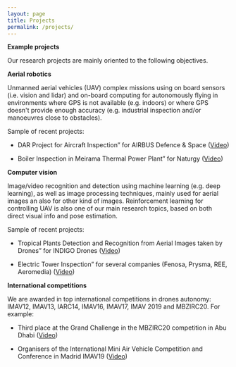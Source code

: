 ```yaml
---
layout: page
title: Projects
permalink: /projects/
---
```


**Example projects**

Our research projects are mainly oriented to the following objectives.

**Aerial robotics**

Unmanned aerial vehicles (UAV) complex missions using on board sensors (i.e. vision and lidar) and on-board computing for autonomously flying in environments where GPS is not available (e.g. indoors) or where GPS doesn't provide enough accuracy (e.g. industrial inspection and/or manoeuvres close to obstacles).  

Sample of recent projects:

- DAR Project for Aircraft Inspection” for AIRBUS Defence & Space ([Video](https://vimeo.com/showcase/6617361))

- Boiler Inspection in Meirama Thermal Power Plant” for Naturgy ([Video](https://vimeo.com/showcase/5782536))


**Computer vision**

Image/video recognition and detection using machine learning (e.g. deep learning), as well as image processing techniques, mainly used for aerial images an also for other kind of images. Reinforcement learning for controlling UAV is also one of our main research topics, based on both direct visual info and pose estimation. 

Sample of recent projects:

- Tropical Plants Detection and Recognition from Aerial Images taken by Drones” for INDIGO Drones ([Video](https://www.youtube.com/watch?v=le0PggkA_oM&feature=emb_logo))

- Electric Tower Inspection” for several companies (Fenosa, Prysma, REE, Aeromedia) ([Video](https://vimeo.com/showcase/578244))

**International competitions**

We are awarded in top international competitions in drones autonomy: IMAV12, IMAV13, IARC14, IMAV16, IMAV17, IMAV 2019 and MBZIRC20. For example:

- Third place at the Grand Challenge in the MBZIRC20 competition in Abu Dhabi ([Video](https://vimeo.com/showcase/6842547))

- Organisers of the International Mini Air Vehicle Competition and Conference in Madrid IMAV19 ([Video](https://vimeo.com/showcase/6615733))



